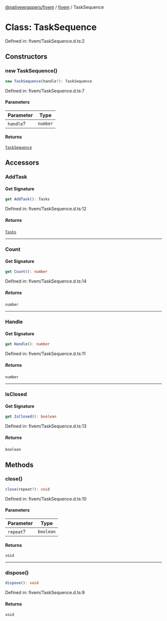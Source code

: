 [@nativewrappers/fivem](../../README.md) / [fivem](../README.md) / TaskSequence

# Class: TaskSequence

Defined in: fivem/TaskSequence.d.ts:2

## Constructors

### new TaskSequence()

```ts
new TaskSequence(handle?): TaskSequence
```

Defined in: fivem/TaskSequence.d.ts:7

#### Parameters

| Parameter | Type |
| ------ | ------ |
| `handle`? | `number` |

#### Returns

[`TaskSequence`](TaskSequence.md)

## Accessors

### AddTask

#### Get Signature

```ts
get AddTask(): Tasks
```

Defined in: fivem/TaskSequence.d.ts:12

##### Returns

[`Tasks`](Tasks.md)

***

### Count

#### Get Signature

```ts
get Count(): number
```

Defined in: fivem/TaskSequence.d.ts:14

##### Returns

`number`

***

### Handle

#### Get Signature

```ts
get Handle(): number
```

Defined in: fivem/TaskSequence.d.ts:11

##### Returns

`number`

***

### IsClosed

#### Get Signature

```ts
get IsClosed(): boolean
```

Defined in: fivem/TaskSequence.d.ts:13

##### Returns

`boolean`

## Methods

### close()

```ts
close(repeat?): void
```

Defined in: fivem/TaskSequence.d.ts:10

#### Parameters

| Parameter | Type |
| ------ | ------ |
| `repeat`? | `boolean` |

#### Returns

`void`

***

### dispose()

```ts
dispose(): void
```

Defined in: fivem/TaskSequence.d.ts:9

#### Returns

`void`
